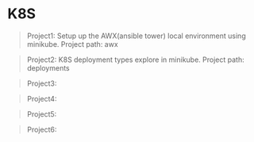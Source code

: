 # K8S
>Project1: Setup up the AWX(ansible tower) local environment using minikube.
 Project path: awx
 
>Project2: K8S deployment types explore in minikube.
 Project path: deployments

>Project3:

>Project4:

>Project5:

>Project6:


